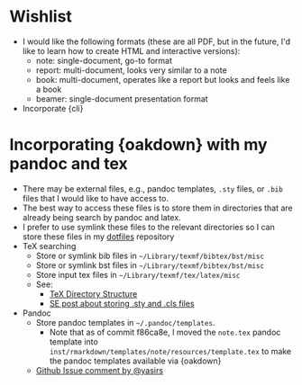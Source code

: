 # Wishlist

- I would like the following formats (these are all PDF, but in the future, I'd like to learn how to create HTML and interactive versions):
  - note: single-document, go-to format
  - report: multi-document, looks very similar to a note
  - book: multi-document, operates like a report but looks and feels like a book
  - beamer: single-document presentation format
- Incorporate {cli}

# Incorporating {oakdown} with my pandoc and tex

- There may be external files, e.g., pandoc templates, `.sty` files, or `.bib` files that I would like to have access to.
- The best way to access these files is to store them in directories that are already being search by pandoc and latex.
- I prefer to use symlink these files to the relevant directories so I can store these files in my [dotfiles](https://github.com/omkarakatta/dotfiles) repository
- TeX searching
  - Store or symlink bib files in `~/Library/texmf/bibtex/bst/misc`
  - Store or symlink bst files in `~/Library/texmf/bibtex/bst/misc`
  - Store input tex files in `~/Library/texmf/tex/latex/misc`
  - See:
    - [TeX Directory Structure](http://tug.org/tds/tds.html#Local-additions)
    - [SE post about storing .sty and .cls files](https://tex.stackexchange.com/questions/1137/where-do-i-place-my-own-sty-or-cls-files-to-make-them-available-to-all-my-te)
- Pandoc 
  - Store pandoc templates in `~/.pandoc/templates`.
    - Note that as of commit f86ca8e, I moved the `note.tex` pandoc template into `inst/rmarkdown/templates/note/resources/template.tex` to make the pandoc templates available via {oakdown}
  - [Github Issue comment by @yasirs](https://github.com/rstudio/bookdown/issues/362#issuecomment-286327374)
